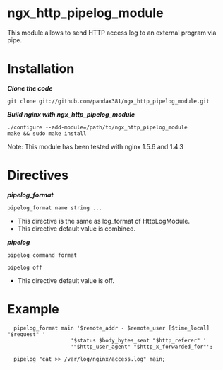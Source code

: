 # ngx_http_pipelog_module

This module allows to send HTTP access log to an external program via pipe.

Installation
===

***Clone the code***
    
    git clone git://github.com/pandax381/ngx_http_pipelog_module.git

***Build nginx with ngx_http_pipelog_module***

    ./configure --add-module=/path/to/ngx_http_pipelog_module
    make && sudo make install

Note: This module has been tested with nginx 1.5.6 and 1.4.3

Directives
===

***pipelog_format***
  
    pipelog_format name string ...
    
  * This directive is the same as log_format of HttpLogModule.
  * This directive default value is combined.

***pipelog***

    pipelog command format
 
    pipelog off
    
  * This directive default value is off. 

Example
===

      pipelog_format main '$remote_addr - $remote_user [$time_local] "$request" '
                        '$status $body_bytes_sent "$http_referer" '
                        '"$http_user_agent" "$http_x_forwarded_for"';
      
      pipelog "cat >> /var/log/nginx/access.log" main;
